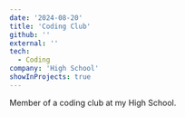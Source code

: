 ```yaml
---
date: '2024-08-20'
title: 'Coding Club'
github: ''
external: ''
tech:
  - Coding
company: 'High School'
showInProjects: true
---
```


Member of a coding club at my High School.
